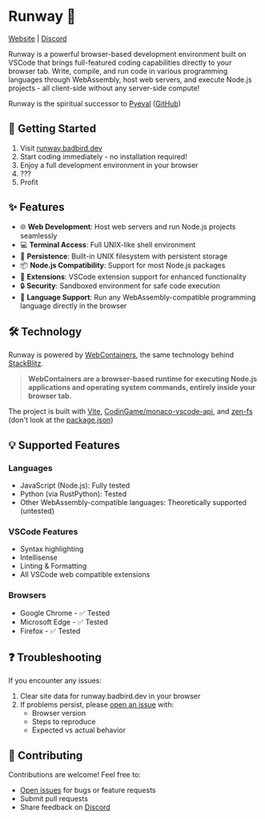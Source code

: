 # Runway 🚀

[Website](https://runway.badbird.dev/) | [Discord](https://discord.badbird.dev/)

Runway is a powerful browser-based development environment built on VSCode that brings full-featured coding capabilities directly to your browser tab. Write, compile, and run code in various programming languages through WebAssembly, host web servers, and execute Node.js projects - all client-side without any server-side compute!

Runway is the spiritual successor to [Pyeval](https://pyeval.badbird.dev/) ([GitHub](https://github.com/Badbird5907/pyeval))

## 🚀 Getting Started

1. Visit [runway.badbird.dev](https://runway.badbird.dev/)
2. Start coding immediately - no installation required!
3. Enjoy a full development environment in your browser
4. ???
5. Profit

## ✨ Features

- 🌐 **Web Development**: Host web servers and run Node.js projects seamlessly
- 💻 **Terminal Access**: Full UNIX-like shell environment
- 💾 **Persistence**: Built-in UNIX filesystem with persistent storage
- 📦 **Node.js Compatibility**: Support for most Node.js packages
- 🔧 **Extensions**: VSCode extension support for enhanced functionality
- 🔒 **Security**: Sandboxed environment for safe code execution
- 🚀 **Language Support**: Run any WebAssembly-compatible programming language directly in the browser

## 🛠️ Technology

Runway is powered by [WebContainers](https://webcontainers.io/), the same technology behind [StackBlitz](https://stackblitz.com/).
> **WebContainers are a browser-based runtime for executing Node.js applications and operating system commands, entirely inside your browser tab.**

The project is built with [Vite](https://vite.dev/), [CodinGame/monaco-vscode-api](https://github.com/CodinGame/monaco-vscode-api), and [zen-fs](https://github.com/zen-fs/core) (don't look at the [package.json](https://github.com/Badbird5907/runway/blob/master/package.json))

## 💡 Supported Features

### Languages
- JavaScript (Node.js): Fully tested
- Python (via RustPython): Tested
- Other WebAssembly-compatible languages: Theoretically supported (untested)

### VSCode Features
- Syntax highlighting
- Intellisense
- Linting & Formatting
- All VSCode web compatible extensions

### Browsers
- Google Chrome - ✅ Tested
- Microsoft Edge - ✅ Tested
- Firefox - ✅ Tested

## ❓ Troubleshooting

If you encounter any issues:

1. Clear site data for runway.badbird.dev in your browser
2. If problems persist, please [open an issue](https://github.com/Badbird5907/runway/issues) with:
   - Browser version
   - Steps to reproduce
   - Expected vs actual behavior

## 🤝 Contributing

Contributions are welcome! Feel free to:
- [Open issues](https://github.com/Badbird5907/runway/issues) for bugs or feature requests
- Submit pull requests
- Share feedback on [Discord](https://discord.badbird.dev/)
